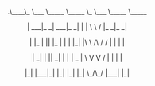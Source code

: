 <p align="center">.\____\_ \___ \_____ \_____ \_   \___        \_____ \_____ </p>
<p align="center">|  ___|_ _|  ___|_   _| | | \ \      / |_ _|_   _|</p>
<p align="center">| |_   | || |_    | | | |_| |\ \ /\ / / | |  | |</p>
<p align="center">|  _|  | ||  _|   | | |  _  | \ V  V /  | |  | |</p>
<p align="center">|_|   |___|_|     |_| |_| |_|  \_/\_/  |___| |_|</p>
